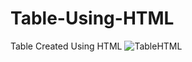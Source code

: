 # Table-Using-HTML
Table Created Using HTML
![TableHTML](https://user-images.githubusercontent.com/90618272/138736363-45fcabcd-7363-4755-90e3-98008cc01796.png)
